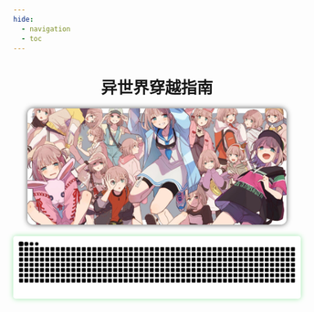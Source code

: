 ```yaml
---
hide:
  - navigation
  - toc
---
```

<div align="center">
<h1> 异世界穿越指南 </h1>
</div>
<div align="center">
<img id="coverimg" style="
border-radius:10px;
width:90%;
box-shadow: 0px 0px 10px rgb(82 82 82);
" src="img/32f5bbb0-4206-429a-86ad-f5d1ab91072b.jpg">
</div>
</br>
<div align="center">
<img id="coverimg" style="
border-radius:5px;
/* width:90%; */
box-shadow: 0px 0px 10px rgb(157, 233, 170);
" src="https://github.com/Ohto-Ai-Dev/res/raw/master/assets/beiklive/github-contribution-grid-snake.svg">
</div>